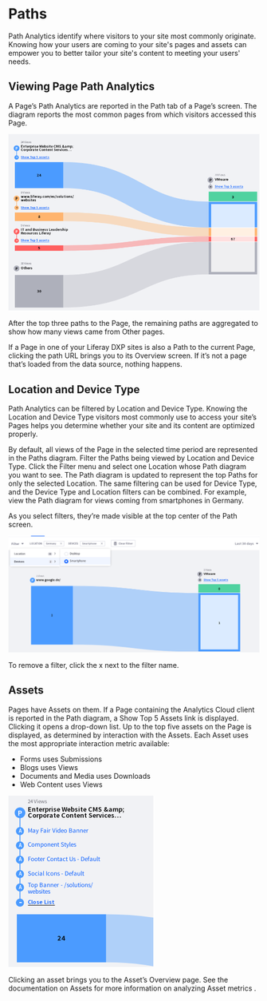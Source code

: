 # Paths

Path Analytics identify where visitors to your site most commonly originate. Knowing how your users are coming to your site's pages and assets can empower you to better tailor your site's content to meeting your users' needs.

## Viewing Page Path Analytics

A Page’s Path Analytics are reported in the Path tab of a Page’s screen. The diagram reports the most common pages from which visitors accessed this Page.

![The Path Diagram identifies traffic organizes and presents traffic sources to particular pages and assets.](paths/images/01.png)

After the top three paths to the Page, the remaining paths are aggregated to show how many views came from Other pages.

If a Page in one of your Liferay DXP sites is also a Path to the current Page, clicking the path URL brings you to its Overview screen. If it’s not a page that’s loaded from the data source, nothing happens.

## Location and Device Type

Path Analytics can be filtered by Location and Device Type. Knowing the Location and Device Type visitors most commonly use to access your site’s Pages helps you determine whether your site and its content are optimized properly.

By default, all views of the Page in the selected time period are represented in the Paths diagram. Filter the Paths being viewed by Location and Device Type. Click the Filter menu and select one Location whose Path diagram you want to see. The Path diagram is updated to represent the top Paths for only the selected Location. The same filtering can be used for Device Type, and the Device Type and Location filters can be combined. For example, view the Path diagram for views coming from smartphones in Germany.

As you select filters, they’re made visible at the top center of the Path screen.

![Path Diagrams can be filtered by location and device type.](paths/images/02.png)

To remove a filter, click the x next to the filter name.

## Assets

Pages have Assets on them. If a Page containing the Analytics Cloud client is reported in the Path diagram, a Show Top 5 Assets link is displayed. Clicking it opens a drop-down list. Up to the top five assets on the Page is displayed, as determined by interaction with the Assets. Each Asset uses the most appropriate interaction metric available:

* Forms uses Submissions
* Blogs uses Views
* Documents and Media uses Downloads
* Web Content uses Views

![The top 5 assets are listed for each page.](paths/images/03.png)

Clicking an asset brings you to the Asset’s Overview page. See the documentation on Assets for more information on analyzing Asset metrics .
